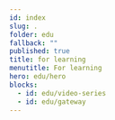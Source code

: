 ```yaml
---
id: index
slug: .
folder: edu
fallback: ""
published: true
title: for learning
menutitle: For learning
hero: edu/hero
blocks:
  - id: edu/video-series
  - id: edu/gateway
---
```

